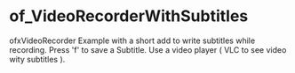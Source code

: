 # of_VideoRecorderWithSubtitles
ofxVideoRecorder Example with a short add to write subtitles while recording. Press 'f' to save a Subtitle. Use a video player ( VLC to see video wity subtitles ). 
